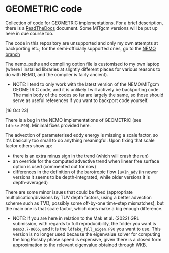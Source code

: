 # GEOMETRIC code

Collection of code for GEOMETRIC implementations. For a brief description, there is a [ReadTheDocs](https://nemo-related.readthedocs.io/en/latest/) document. Some MITgcm versions will be put up here in due course too.

The code in this repository are unsupported and only my own attempts at backporting etc.; for the semi-officially supported ones, go to the [NEMO branch](https://forge.nemo-ocean.eu/nemo/nemo/-/merge_requests/202)

The nemo_paths and compiling option file is customised to my own laptop (where I installed libraries at slightly different places for various reasons to do with NEMO, and the compiler is fairly ancient).

* NOTE: I tend to only work with the latest version of the NEMO/MITgcm GEOMETRIC code, and it is unlikely I will actively be backporting code. The main body of the codes so far are largely the same, so those should serve as useful references if you want to backport code yourself.

[16 Oct 23]

There is a bug in the NEMO implementations of GEOMETRIC (see `ldfeke.F90`). Minimal fixes provided here.

The advection of parameterised eddy energy is missing a scale factor, so it's basically too small to do anything meaningful. Upon fixing that scale factor others show up: 

* there is an extra minus sign in the trend (which will crash the run)
* an override for the computed advective trend when linear free surface option is used (commented out for now)
* differences in the definition of the barotropic flow `[uv]n_adv` (in newer versions it seems to be depth-integrated, while older versions it is depth-averaged)

There are some minor issues that could be fixed (appropriate multiplication/divisions by TUV depth factors, using a better advection scheme such as TVD, possibly some off-by-one time-step mismatches), but the main one is that scale factor, which does make a big enough difference.

* NOTE: If you are here in relation to the Mak et al. (2022) GRL submission, with regards to full reproducibility, the folder you want is `nemo3.7-8666`, and it is the `ldfeke_full_eigen.F90` you want to use. This version is no longer used because the eigenvalue solver for computing the long Rossby phase speed is expensive, given there is a closed form approximation to the relevant eigenvalue obtained through WKB.
